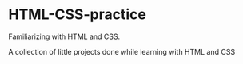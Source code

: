 # HTML-CSS-practice

Familiarizing with HTML and CSS.

A collection of little projects done while learning with HTML and CSS

